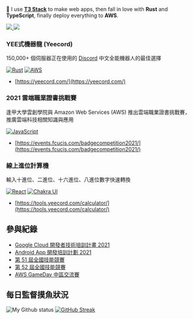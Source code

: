 🚀 I use **[T3 Stack](https://create.t3.gg)** to make web apps, then fall in love with **Rust** and **TypeScript**, finally deploy everything to **AWS**.

<a href="https://discord.gg/yeecord">
  <img src="https://img.shields.io/badge/Discord-5865F2?style=for-the-badge&logo=discord&logoColor=white">
</a>
<a href="mailto:kane@yeecord.com">
  <img src="https://img.shields.io/badge/Gmail-D14836?style=for-the-badge&logo=gmail&logoColor=white">
</a>

### YEE式機器龍 (Yeecord)

150,000+ 個伺服器正在使用的
[Discord](https://discord.com) 中文全能機器人的最佳選擇

[![Rust](https://img.shields.io/badge/Rust-000000?style=for-the-badge&logo=rust&logoColor=white)](#)
[![AWS](https://img.shields.io/badge/Amazon_AWS-FF9900?style=for-the-badge&logo=amazonaws&logoColor=white)](#)

- [https://yeecord.com/](https://yeecord.com/)

### 2021 雲端職業證書挑戰賽

逢甲大學雲創學院與 Amazon Web Services (AWS) 推出雲端職業證書挑戰賽，推廣雲端科技相關知識與應用

[![JavaScript](https://img.shields.io/badge/JavaScript-323330?style=for-the-badge&logo=javascript&logoColor=F7DF1E)](#)

- [https://events.fcucis.com/badgecompetition2021/](https://events.fcucis.com/badgecompetition2021/)

### 線上進位計算機

輸入十進位、二進位、十六進位、八進位數字快速轉換

[![React](https://img.shields.io/badge/React-20232A?style=for-the-badge&logo=react&logoColor=61DAFB)](#)
[![Chakra UI](https://img.shields.io/badge/Chakra--UI-319795?style=for-the-badge&logo=chakra-ui&logoColor=white)](#)

- [https://tools.yeecord.com/calculator/](https://tools.yeecord.com/calculator/)

## 參與紀錄

- [Google Cloud 開發者技術培訓計畫 2021](https://events.withgoogle.com/cloud-study-jam-2021-twhk/)
- [Android App 開發培訓計劃 2021](https://events.withgoogle.com/android-study-jam-twhk-2021/)
- [第 51 屆全國技能競賽](https://skillsweek.wdasec.gov.tw/skillsweek/)
- [第 52 屆全國技能競賽](https://skillsweek.wdasec.gov.tw/skillsweek/)
- [AWS GameDay 中區交流賽](https://www.iecs.fcu.edu.tw/news/AWS%20GameDay中區交流賽/)

## 每日監督摸魚狀況

![My Github status](https://github-readme-stats.vercel.app/api?username=Gary50613&count_private=true&show_icons=true&theme=radical)
[![GitHub Streak](http://github-readme-streak-stats.herokuapp.com?user=Gary50613&theme=dark&hide_border=true)](https://git.io/streak-stats)
